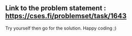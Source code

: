 Link to the problem statement : https://cses.fi/problemset/task/1643
----------------------------------------------------------------------------------------------------------------------------------------
Try yourself then go for the solution. Happy coding ;)
